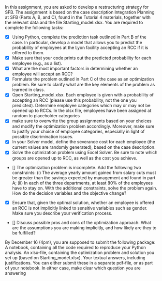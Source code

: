 In this assignment, you are asked to develop a restructuring strategy for SFB. The assignment is based on the case description Integration Planning at SFB (Parts A, B, and C), found in the Tutorial 4 materials, together with the relevant data and the file Starting_model.xlsx. You are required to complete the following tasks:

- [x] Using Python, complete the prediction task outlined in Part B of the case. In particular, develop a model that allows you to predict the probability of employees at the Lyon facility accepting an RCC if it is offered to them.
- [x] Make sure that your code prints out the predicted probability for each employee (e.g., as a list).
- [x] What are the most important factors in determining whether an employee will accept an RCC?
- [x] Formulate the problem outlined in Part C of the case as an optimization problem. Be sure to clarify what are the key elements of the problem as learned in class.
- [x] Open Starting_model.xlsx. Each employee is given with a probability of accepting an RCC (please use this probability, not the one you predicted). Determine employee categories which may or may not be opened up to RCCs. In the xlsx file, employees have been assigned at random to placeholder categories
- [x] make sure to overwrite the group assignments based on your choices and modify the optimization problem accordingly. Moreover, make sure to justify your choice of employee categories, especially in light of possible discrimination issues.
- [x] In your Solver model, define the severance cost for each employee (the current values are randomly generated), based on the case description.
- [x] Solve the optimization problem using Excel Solver. Be sure to note which groups are opened up to RCC, as well as the cost you achieve.
- [] The optimization problem is incomplete. Add the following two constraints: (i) The average yearly amount gained from salary cuts must be greater than the savings expected by management and found in part A; (ii) In each of the three departments, at least 80% of the employees have to stay on. With the additional constraints, solve the problem again. How do the decision variables and the objective change?
- [x] Ensure that, given the optimal solution, whether an employee is offered an RCC is not implicitly linked to sensitive variables such as gender. Make sure you describe your verification process.
- [] Discuss possible pros and cons of the optimization approach. What are the assumptions you are making implicitly, and how likely are they to be fulfilled?

By December 16 (4pm), you are supposed to submit the following package:
A notebook, containing all the code required to reproduce your Python analysis.
An xlsx-file, containing the optimization problem and solution you set up (based on Starting_model.xlsx).
Your textual answers, including justifications. You can either submit these in a separate pdf-file, or as part of your notebook. In either case, make clear which question you are answering
